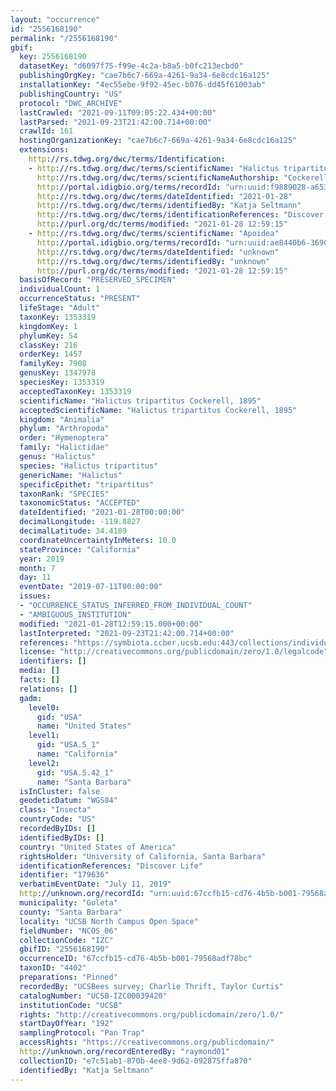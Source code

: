 ```yaml
---
layout: "occurrence"
id: "2556168190"
permalink: "/2556168190"
gbif:
  key: 2556168190
  datasetKey: "d6097f75-f99e-4c2a-b8a5-b0fc213ecbd0"
  publishingOrgKey: "cae7b6c7-669a-4261-9a34-6e8cdc16a125"
  installationKey: "4ec55ebe-9f92-45ec-b076-dd45f61003ab"
  publishingCountry: "US"
  protocol: "DWC_ARCHIVE"
  lastCrawled: "2021-09-11T09:05:22.434+00:00"
  lastParsed: "2021-09-23T21:42:00.714+00:00"
  crawlId: 161
  hostingOrganizationKey: "cae7b6c7-669a-4261-9a34-6e8cdc16a125"
  extensions:
    http://rs.tdwg.org/dwc/terms/Identification:
    - http://rs.tdwg.org/dwc/terms/scientificName: "Halictus tripartitus"
      http://rs.tdwg.org/dwc/terms/scientificNameAuthorship: "Cockerell, 1895"
      http://portal.idigbio.org/terms/recordId: "urn:uuid:f9889028-a653-4668-9b19-ad7e8ab2728c"
      http://rs.tdwg.org/dwc/terms/dateIdentified: "2021-01-28"
      http://rs.tdwg.org/dwc/terms/identifiedBy: "Katja Seltmann"
      http://rs.tdwg.org/dwc/terms/identificationReferences: "Discover Life"
      http://purl.org/dc/terms/modified: "2021-01-28 12:59:15"
    - http://rs.tdwg.org/dwc/terms/scientificName: "Apoidea"
      http://portal.idigbio.org/terms/recordId: "urn:uuid:ae8440b6-3690-4be4-9347-2b1628ed7de2"
      http://rs.tdwg.org/dwc/terms/dateIdentified: "unknown"
      http://rs.tdwg.org/dwc/terms/identifiedBy: "unknown"
      http://purl.org/dc/terms/modified: "2021-01-28 12:59:15"
  basisOfRecord: "PRESERVED_SPECIMEN"
  individualCount: 1
  occurrenceStatus: "PRESENT"
  lifeStage: "Adult"
  taxonKey: 1353319
  kingdomKey: 1
  phylumKey: 54
  classKey: 216
  orderKey: 1457
  familyKey: 7908
  genusKey: 1347978
  speciesKey: 1353319
  acceptedTaxonKey: 1353319
  scientificName: "Halictus tripartitus Cockerell, 1895"
  acceptedScientificName: "Halictus tripartitus Cockerell, 1895"
  kingdom: "Animalia"
  phylum: "Arthropoda"
  order: "Hymenoptera"
  family: "Halictidae"
  genus: "Halictus"
  species: "Halictus tripartitus"
  genericName: "Halictus"
  specificEpithet: "tripartitus"
  taxonRank: "SPECIES"
  taxonomicStatus: "ACCEPTED"
  dateIdentified: "2021-01-28T00:00:00"
  decimalLongitude: -119.8827
  decimalLatitude: 34.4189
  coordinateUncertaintyInMeters: 10.0
  stateProvince: "California"
  year: 2019
  month: 7
  day: 11
  eventDate: "2019-07-11T00:00:00"
  issues:
  - "OCCURRENCE_STATUS_INFERRED_FROM_INDIVIDUAL_COUNT"
  - "AMBIGUOUS_INSTITUTION"
  modified: "2021-01-28T12:59:15.000+00:00"
  lastInterpreted: "2021-09-23T21:42:00.714+00:00"
  references: "https://symbiota.ccber.ucsb.edu:443/collections/individual/index.php?occid=179636"
  license: "http://creativecommons.org/publicdomain/zero/1.0/legalcode"
  identifiers: []
  media: []
  facts: []
  relations: []
  gadm:
    level0:
      gid: "USA"
      name: "United States"
    level1:
      gid: "USA.5_1"
      name: "California"
    level2:
      gid: "USA.5.42_1"
      name: "Santa Barbara"
  isInCluster: false
  geodeticDatum: "WGS84"
  class: "Insecta"
  countryCode: "US"
  recordedByIDs: []
  identifiedByIDs: []
  country: "United States of America"
  rightsHolder: "University of California, Santa Barbara"
  identificationReferences: "Discover Life"
  identifier: "179636"
  verbatimEventDate: "July 11, 2019"
  http://unknown.org/recordId: "urn:uuid:67ccfb15-cd76-4b5b-b001-79568adf78bc"
  municipality: "Goleta"
  county: "Santa Barbara"
  locality: "UCSB North Campus Open Space"
  fieldNumber: "NCOS_06"
  collectionCode: "IZC"
  gbifID: "2556168190"
  occurrenceID: "67ccfb15-cd76-4b5b-b001-79568adf78bc"
  taxonID: "4402"
  preparations: "Pinned"
  recordedBy: "UCSBees survey; Charlie Thrift, Taylor Curtis"
  catalogNumber: "UCSB-IZC00039420"
  institutionCode: "UCSB"
  rights: "http://creativecommons.org/publicdomain/zero/1.0/"
  startDayOfYear: "192"
  samplingProtocol: "Pan Trap"
  accessRights: "https://creativecommons.org/publicdomain/"
  http://unknown.org/recordEnteredBy: "raymond01"
  collectionID: "e7c51ab1-870b-4ee8-9d62-092875ffa870"
  identifiedBy: "Katja Seltmann"
---
```

